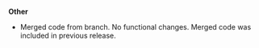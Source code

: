 **Other**

* Merged code from branch. No functional changes. Merged code was included in previous release.